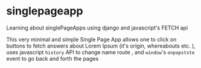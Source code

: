 # singlepageapp
Learning about singlePageApps using django and javascript's FETCH api

This very minimal and simple Single Page App allows one to click on buttons to fetch answers about Lorem Ipsum (it's origin, whereabouts etc. ), uses javascript `history` API to change name route , and `window`'s `onpopstste` event to go back and forth the pages 
